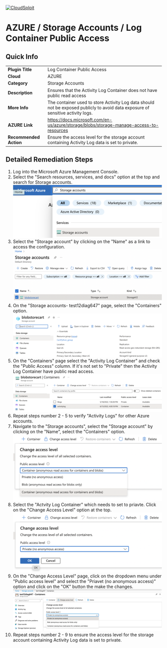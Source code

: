 [![CloudSploit](https://cloudsploit.com/img/logo-new-big-text-100.png "CloudSploit")](https://cloudsploit.com)

# AZURE / Storage Accounts / Log Container Public Access

## Quick Info

| | |
|-|-|
| **Plugin Title** | Log Container Public Access |
| **Cloud** | AZURE |
| **Category** | Storage Accounts |
| **Description** | Ensures that the Activity Log Container does not have public read access |
| **More Info** | The container used to store Activity Log data should not be exposed publicly to avoid data exposure of sensitive activity logs. |
| **AZURE Link** | https://docs.microsoft.com/en-us/azure/storage/blobs/storage-manage-access-to-resources |
| **Recommended Action** | Ensure the access level for the storage account containing Activity Log data is set to private. |

## Detailed Remediation Steps
1. Log into the Microsoft Azure Management Console.
2. Select the "Search resources, services, and docs" option at the top and search for Storage accounts. </br> <img src="/resources/azure/storageaccounts/log-container-public-access/step2.png"/>
3. Select the "Storage account" by clicking on the "Name" as a link to access the configuration.</br> <img src="/resources/azure/storageaccounts/log-container-public-access/step3.png"/> 
4. On the "Storage accounts- test12diag647" page, select the "Containers" option. </br> <img src="/resources/azure/storageaccounts/log-container-public-access/step4.png"/> 
5. On the "Containers" page select the "Activity Log Container" and check the "Public Access" column. If it's not set to "Private" then the Activity Log Container have public read access.</br> <img src="/resources/azure/storageaccounts/log-container-public-access/step5.png"/> 
6. Repeat steps number 2 - 5 to verify "Activity Logs" for other Azure accounts.</br>
7. Navigate to the "Storage accounts", select the "Storage account" by clicking on the "Name", select the "Containers" option.</br>  <img src="/resources/azure/storageaccounts/log-container-public-access/step7.png"/> 
8. Select the "Actvity Log Container" which needs to set to priavte. Click on the "Change Access Level" option at the top.</br>  <img src="/resources/azure/storageaccounts/log-container-public-access/step8.png"/> 
9. On the "Change Access Level" page, click on the dropdown menu under "Public access level" and select the "Priavet (no anonymous access)" option and click on the "OK" button the make the changes.</br>  <img src="/resources/azure/storageaccounts/log-container-public-access/step9.png"/> 
10. Repeat steps number 2 - 9 to ensure the access level for the storage account containing Activity Log data is set to private.</br>

